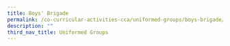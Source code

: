```yaml
---
title: Boys' Brigade
permalink: /co-curricular-activities-cca/uniformed-groups/boys-brigade/
description: ""
third_nav_title: Uniformed Groups
---
```

